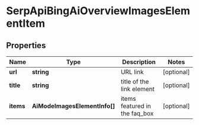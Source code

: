 # SerpApiBingAiOverviewImagesElementItem

## Properties

| Name | Type | Description | Notes |
|------------ | ------------- | ------------- | -------------|
**url** | **string** | URL link |[optional]|
**title** | **string** | title of the link element |[optional]|
**items** | **AiModeImagesElementInfo[]** | items featured in the faq_box |[optional]|